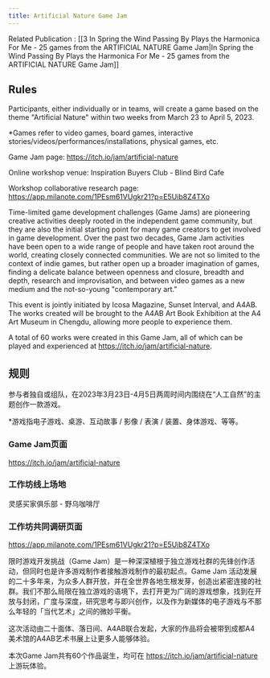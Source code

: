 ```yaml
---
title: Artificial Nature Game Jam
---
```


Related Publication : [[3   In Spring the Wind Passing By Plays the Harmonica For Me - 25 games from the ARTIFICIAL NATURE Game Jam|In Spring the Wind Passing By Plays the Harmonica For Me - 25 games from the ARTIFICIAL NATURE Game Jam]]

## Rules

Participants, either individually or in teams, will create a game based on the theme "Artificial Nature" within two weeks from March 23 to April 5, 2023.

\*Games refer to video games, board games, interactive stories/videos/performances/installations, physical games, etc.

Game Jam page: https://itch.io/jam/artificial-nature

Online workshop venue: Inspiration Buyers Club - Blind Bird Cafe

Workshop collaborative research page: https://app.milanote.com/1PEsm61VUgkr21?p=E5Uib8Z4TXo

Time-limited game development challenges (Game Jams) are pioneering creative activities deeply rooted in the independent game community, but they are also the initial starting point for many game creators to get involved in game development. Over the past two decades, Game Jam activities have been open to a wide range of people and have taken root around the world, creating closely connected communities. We are not so limited to the context of indie games, but rather open up a broader imagination of games, finding a delicate balance between openness and closure, breadth and depth, research and improvisation, and between video games as a new medium and the not-so-young "contemporary art."

This event is jointly initiated by Icosa Magazine, Sunset Interval, and A4AB. The works created will be brought to the A4AB Art Book Exhibition at the A4 Art Museum in Chengdu, allowing more people to experience them.

A total of 60 works were created in this Game Jam, all of which can be played and experienced at https://itch.io/jam/artificial-nature.

## 规则

参与者独自或组队，在2023年3月23日-4月5日两周时间内围绕在“人工自然”的主题创作一款游戏。

*游戏指电子游戏、桌游、互动故事 / 影像 / 表演 / 装置、身体游戏、等等。

### Game Jam页面 

https://itch.io/jam/artificial-nature

### 工作坊线上场地

灵感买家俱乐部 - 野乌咖啡厅

### 工作坊共同调研页面

https://app.milanote.com/1PEsm61VUgkr21?p=E5Uib8Z4TXo

限时游戏开发挑战（Game Jam）是一种深深植根于独立游戏社群的先锋创作活动，但同时也是许多游戏制作者接触游戏制作的最初起点。Game Jam 活动发展的二十多年来，为众多人群开放，并在全世界各地生根发芽，创造出紧密连接的社群。我们不那么局限在独立游戏的语境下，去打开更为广阔的游戏想象，找到在开放与封闭，广度与深度，研究思考与即兴创作，以及作为新媒体的电子游戏与不那么年轻的「当代艺术」之间的微妙平衡。

这次活动由二十面体、落日间、A4AB联合发起，大家的作品将会被带到成都A4美术馆的A4AB艺术书展上让更多人能够体验。

本次Game Jam共有60个作品诞生，均可在 https://itch.io/jam/artificial-nature 上游玩体验。